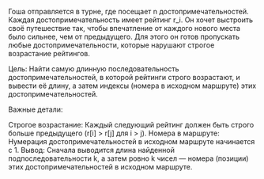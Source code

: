 
Гоша отправляется в турне, где посещает n достопримечательностей. Каждая достопримечательность имеет рейтинг r_i. Он хочет выстроить своё путешествие так, чтобы впечатление от каждого нового места было сильнее, чем от предыдущего. Для этого он готов пропускать любые достопримечательности, которые нарушают строгое возрастание рейтингов.

Цель: Найти самую длинную последовательность достопримечательностей, в которой рейтинги строго возрастают, и вывести её длину, а затем индексы (номера в исходном маршруте) этих достопримечательностей.

Важные детали:

Строгое возрастание: Каждый следующий рейтинг должен быть строго больше предыдущего (r[i] > r[j] для i > j).
Номера в маршруте: Нумерация достопримечательностей в исходном маршруте начинается с 1.
Вывод: Сначала выводится длина найденной подпоследовательности k, а затем ровно k чисел — номера (позиции) этих достопримечательностей в исходном маршруте.